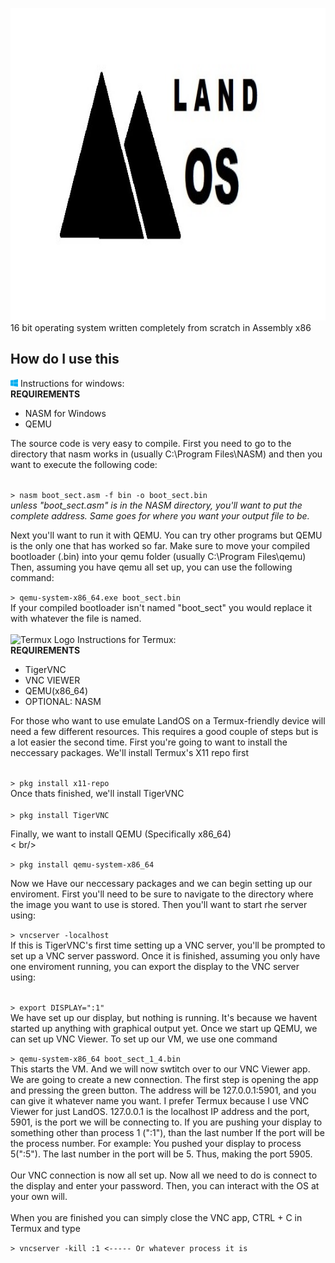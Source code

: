<img src="Docs/Resources/LandOS-JPEG-Dark.jpg" alt="LandOS Logo" height="500px"><br />
16 bit operating system written completely from scratch in Assembly x86
## How do I use this
<img src="Docs/Resources/winlogo.png" alt="Windows Logo" width="12px"> Instructions for windows: <br />
<b>REQUIREMENTS</b><br />
<ul>
  <li>NASM for Windows</li>
  <li>QEMU</li>
</ul>
The source code is very easy to compile.  First you need to go to the directory that nasm works in (usually C:\Program Files\NASM) and then you want to execute the following code: <br /><br />

```> nasm boot_sect.asm -f bin -o boot_sect.bin``` <br />
<i>unless "boot_sect.asm" is in the NASM directory, you'll want to put the complete address.  Same goes for where you want your output file to be.</i>

Next you'll want to run it with QEMU.  You can try other programs but QEMU is the only one that has worked so far.  Make sure to move your compiled bootloader (.bin) into your qemu folder (usually C:\Program Files\qemu)<br />
Then, assuming you have qemu all set up, you can use the following command: <br />

```> qemu-system-x86_64.exe boot_sect.bin``` <br />
If your compiled bootloader isn't named "boot_sect" you would replace it with whatever the file is named.<br /><br />
<img src="Docs/Resources/551CEAE2-F788-4D9B-8268-485204182B89.png" alt="Termux Logo" width="14px"> Instructions for Termux:<br />
<b>REQUIREMENTS</b><br />
<ul>
  <li>TigerVNC</li>
  <li>VNC VIEWER</li>
  <li>QEMU(x86_64)</li>
  <li>OPTIONAL: NASM</li>
</ul>
For those who want to use emulate LandOS on a Termux-friendly device will need a few different resources.  This requires a good couple of steps but is a lot easier the second time.  First you're going to want to install the neccessary packages.  We'll install Termux's X11 repo first<br /><br />

```> pkg install x11-repo```<br />
Once thats finished, we'll install TigerVNC<br /><br />
```> pkg install TigerVNC```<br />

Finally, we want to install QEMU (Specifically x86_64)<br />< br/>

```> pkg install qemu-system-x86_64```<br />

Now we Have our neccessary packages and we can begin setting up our enviroment.  First you'll need to be sure to navigate to the directory where the image you want to use is stored.  Then you'll want to start rhe server using:<br />

```> vncserver -localhost```<br/>
If this is TigerVNC's first time setting up a VNC server, you'll be prompted to set up a VNC server password.  Once it is finished, assuming you only have one enviroment running, you can export the display to the VNC server using:<br /><br />

```> export DISPLAY=":1"```<br />
We have set up our display, but nothing is running.  It's because we havent started up anything with graphical output yet.  Once we start up QEMU, we can set up VNC Viewer.  To set up our VM, we use one command <br />

```> qemu-system-x86_64 boot_sect_1_4.bin```<br />
This starts the VM.  And we will now swtitch over to our VNC Viewer app.  We are going to create a new connection.  The first step is opening the app and pressing the green button.  The address will be 127.0.0.1:5901, and you can give it whatever name you want.  I prefer Termux because I use VNC Viewer for just LandOS.  127.0.0.1 is the localhost IP address and the port, 5901, is the port we will be connecting to.  If you are pushing your display to something other than process 1 (":1"), than the last number lf the port will be the process number.  For example:  You pushed your display to process 5(":5").  The last number in the port will be 5.  Thus, making the port 5905.  <br /><br />
Our VNC connection is now all set up.  Now all we need to do is connect to the display and enter your password.  Then, you can interact with the OS at your own will.<br /><br />
When you are finished you can simply close the VNC app, CTRL + C in Termux and type<br />

```> vncserver -kill :1 <----- Or whatever process it is ```<br /><br />

